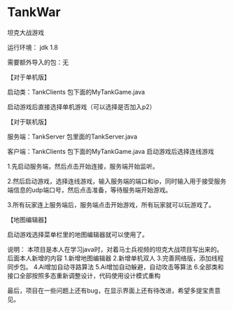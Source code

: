 # TankWar
坦克大战游戏

运行环境： jdk 1.8

需要额外导入的包：无

【对于单机版】

启动类：TankClients 包下面的MyTankGame.java 

启动游戏后直接选择单机游戏（可以选择是否加入p2）


【对于联机版】

服务端：TankServer 包里面的TankServer.java

客户端：TankClients 包下面的MyTankGame.java 启动游戏后选择连线游戏

1.先启动服务端，然后点击开始连接，服务端开始监听。

2.然后启动游戏，选择连线游戏，输入服务端的端口和ip，同时输入用于接受服务端信息的udp端口号，然后点击准备，等待服务端开始游戏。

3.所有玩家连上服务端后，服务端点击开始游戏，所有玩家就可以玩游戏了。

【地图编辑器】

启动游戏选择菜单栏里的地图编辑器就可以使用了。

说明：
本项目是本人在学习java时，对着马士兵视频的坦克大战项目写出来的。后面本人新增的内容
1.新增地图编辑器
2.新增单机双人
3.完善网络版，添加线程同步包。
4.Ai增加自动寻路算法
5.Ai增加自动躲避，自动攻击等算法
6.全部类和接口全部按照多态重新调整设计，代码使用设计模式重构

最后，项目在一些问题上还有bug，在显示界面上还有待改进，希望多提宝贵意见。






